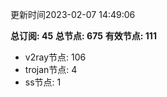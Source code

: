 更新时间2023-02-07 14:49:06

**总订阅: 45**
**总节点: 675**
**有效节点: 111**
- v2ray节点: 106
- trojan节点: 4
- ss节点: 1

